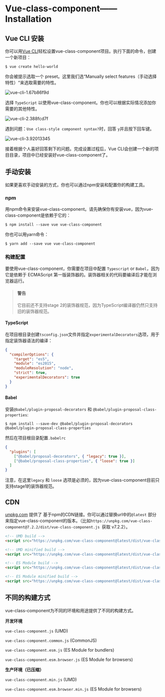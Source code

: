 # Vue-class-component——Installation

## Vue CLI 安装

你可以用[Vue  CLI](https://cli.vuejs.org/)轻松设置vue-class-component项目。执行下面的命令，创建一个新项目：

```shell
$ vue create hello-world
```

你会被提示选取一个 preset。这里我们选“Manually select features（手动选择特性）“来选取需要的特性。

![vue-cli-1.67b86f9d](/Users/zhuhuiting/Downloads/vue-cli-1.67b86f9d.png)

选择 `TypeScript` 以使用vue-class-component。你也可以根据实际情况添加你需要的其他特性。

![vue-cli-2.388fcd7f](/Users/zhuhuiting/Downloads/vue-cli-2.388fcd7f.png)

遇到问题：`Use class-style component syntax?`时，回答 `y`并且按下回车键。

![vue-cli-3.92013345](/Users/zhuhuiting/Downloads/vue-cli-3.92013345.png)

接着根据个人喜好回答剩下的问题。完成设置过程后，Vue CLI会创建一个新的项目目录，项目中已经安装好vue-class-component了。

## 手动安装

如果更喜欢手动安装的方式，你也可以通过npm安装和配置你的构建工具。

### npm

用npm命令来安装vue-class-component。请先确保你有安装vue，因为vue-class-component是依赖于它的：

```shell
$ npm install --save vue vue-class-component
```

你也可以用yarn命令：

```shell
$ yarn add --save vue vue-class-component
```

### 构建配置

要使用vue-class-component，你需要在项目中配置 `Typescript` or  `Babel`，因为它是依赖于 ECMAScript 第一版装饰器的。装饰器相关的代码要编译后才能在浏览器运行。

> #### 警告
>
> 它目前还不支持stage 2的装饰器规范，因为TypeScript编译器仍然只支持旧的装饰器规范。

#### TypeScript

在项目根目录创建`tsconfig.json`文件并指定`experimentalDecorators`选项，用于指定装饰器语法的编译：

```json
{
  "compilerOptions": {
    "target": "es5",
    "module": "es2015",
    "moduleResolution": "node",
    "strict": true,
    "experimentalDecorators": true
  }
}
```

#### Babel

安装`@babel/plugin-proposal-decorators` 和 `@babel/plugin-proposal-class-properties`:

```shell
$ npm install --save-dev @babel/plugin-proposal-decorators @babel/plugin-proposal-class-properties
```

然后在项目根目录配置`.babelrc`

```json
{
  "plugins": [
    ["@babel/proposal-decorators", { "legacy": true }],
    ["@babel/proposal-class-properties", { "loose": true }]
  ]
}
```

注意，在这里`legacy` 和 `loose` 选项是必须的，因为vue-class-component目前只支持stage1的装饰器规范。

## CDN

[unpkg.com](https://unpkg.com/) 提供了 基于npm的CDN链接。你可以通过替换url中的`@latest` 部分来指定vue-class-component的版本。（比如`https://unpkg.com/vue-class-component@7.2.2/dist/vue-class-component.js `获取 v7.2.2）。

```html
<!-- UMD build -->
<script src="https://unpkg.com/vue-class-component@latest/dist/vue-class-component.js"></script>

<!-- UMD minified build -->
<script src="https://unpkg.com/vue-class-component@latest/dist/vue-class-component.min.js"></script>

<!-- ES Module build -->
<script src="https://unpkg.com/vue-class-component@latest/dist/vue-class-component.esm.browser.js"></script>

<!-- ES Module minified build -->
<script src="https://unpkg.com/vue-class-component@latest/dist/vue-class-component.esm.browser.min.js"></script>
```

## 不同的构建方式

vue-class-component为不同的环境和用途提供了不同的构建方式。

**开发环境**

`vue-class-component.js` (UMD)

`vue-class-component.common.js` (CommonJS)

`vue-class-component.esm.js` (ES Module for bundlers)

`vue-class-component.esm.browser.js` (ES Module for browsers)

**生产环境（已压缩）**

`vue-class-component.min.js` (UMD)

`vue-class-component.esm.browser.min.js` (ES Module for browsers)

